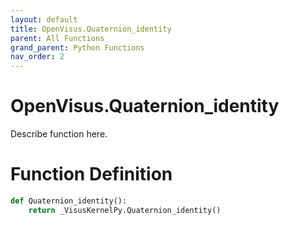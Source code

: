 ```yaml
---
layout: default
title: OpenVisus.Quaternion_identity
parent: All Functions
grand_parent: Python Functions
nav_order: 2
---
```


# OpenVisus.Quaternion_identity

Describe function here.

# Function Definition

```python
def Quaternion_identity():
    return _VisusKernelPy.Quaternion_identity()
```